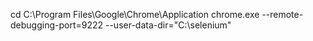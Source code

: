 cd C:\Program Files\Google\Chrome\Application
chrome.exe --remote-debugging-port=9222 --user-data-dir="C:\selenium"
